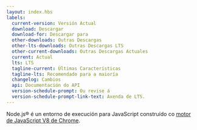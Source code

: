 ```yaml
---
layout: index.hbs
labels:
  current-version: Versión Actual
  download: Descargar
  download-for: Descargar para
  other-downloads: Outras Descargas
  other-lts-downloads: Outras Descargas LTS
  other-current-downloads: Outras Descargas Actuales
  current: Actual
  lts: LTS
  tagline-current: Últimas Características
  tagline-lts: Recomendado para a maioría
  changelog: Cambios
  api: Documentación do API
  version-schedule-prompt: Ou revise á
  version-schedule-prompt-link-text: Axenda de LTS.
---
```


Node.js® é un entorno de execución para JavaScript construído co [motor de JavaScript V8 de Chrome](https://v8.dev/).
